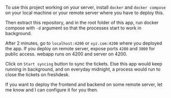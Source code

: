 To use this project working on your server, install 
`docker` and `docker compose` on your local machine or your remote server where you have to deploy this.

Then extract this repository, and in the root folder of this app, 
run docker compose with `-d` argument so that the processes start to work in background.

After 2 minutes, go to `localhost:4200` or `xyz.com:4200` where you deployed the app.
If you deploy on remote server, expose ports `4200` and `3000` for public access. webapp runs on 4200 and server on 4200.


Click on `Start syncing` button to sync the tickets.
Else this app would keep running in background, and on everyday midnight, a process would run to close the tickets on freshdesk.


If you want to deploy the frontend and backend on some remote server, let me know and I can configure it for you then.